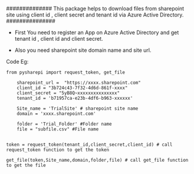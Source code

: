 ##############    This package helps to download files from sharepoint site 
    using client id , client secret and tenant id via Azure Active Directory.  ###############

- First You need to register an App on Azure Active Directory and get tenant id , client id and client secret.

- Also you need sharepoint site domain name and site url.

 Code Eg:

    from pysharepi import request_token, get_file

        sharepoint_url =  "https://xxxx.sharepoint.com"
        client_id = "3b724c43-7f32-4d6d-861f-xxxx"
        client_secret = "5yB8Q~xxxxxxxxxxxxxxx"
        tenant_id = 'b71957ca-e23b-4df6-b963-xxxxxx'

        Site_name = 'TrialSite' # sharepoint site name
        domain = 'xxxx.sharepoint.com'

        folder = 'Trial_Folder' #Folder name
        file = "subfile.csv" #File name


    token = request_token(tenant_id,client_secret,client_id) # call request_token function to get the token

    get_file(token,Site_name,domain,folder,file) # call get_file function to get the file


